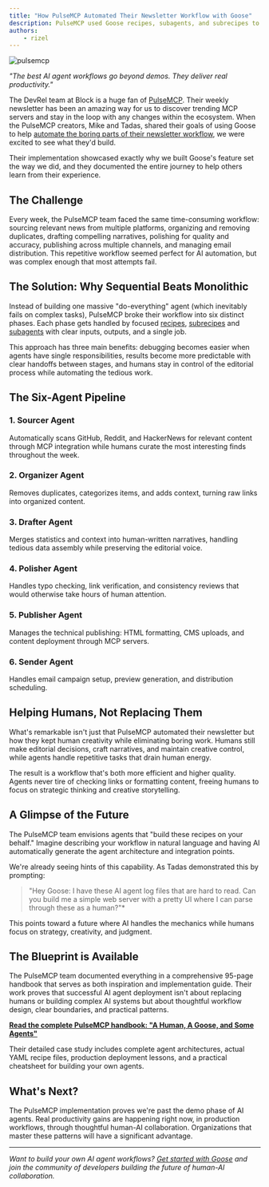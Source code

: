 ```yaml
---
title: "How PulseMCP Automated Their Newsletter Workflow with Goose"
description: PulseMCP used Goose recipes, subagents, and subrecipes to automate the boring parts of their newsletter workflow
authors: 
    - rizel
---
```


![pulsemcp](pulsemcp.png)

*"The best AI agent workflows go beyond demos. They deliver real productivity."*

The DevRel team at Block is a huge fan of [PulseMCP](https://pulsemcp.com). Their weekly newsletter has been an amazing way for us to discover trending MCP servers and stay in the loop with any changes within the ecosystem. When the PulseMCP creators, Mike and Tadas, shared their goals of using Goose to help [automate the boring parts of their newsletter workflow](https://www.pulsemcp.com/building-agents-with-goose), we were excited to see what they'd build.

Their implementation showcased exactly why we built Goose's feature set the way we did, and they documented the entire journey to help others learn from their experience.

<!-- truncate -->

## The Challenge

Every week, the PulseMCP team faced the same time-consuming workflow: sourcing relevant news from multiple platforms, organizing and removing duplicates, drafting compelling narratives, polishing for quality and accuracy, publishing across multiple channels, and managing email distribution. This repetitive workflow seemed perfect for AI automation, but was complex enough that most attempts fail.

## The Solution: Why Sequential Beats Monolithic

Instead of building one massive "do-everything" agent (which inevitably fails on complex tasks), PulseMCP broke their workflow into six distinct phases. Each phase gets handled by focused [recipes](/docs/guides/recipes/session-recipes), [subrecipes](/docs/guides/recipes/subrecipes) and [subagents](/docs/experimental/subagents) with clear inputs, outputs, and a single job.

This approach has three main benefits: debugging becomes easier when agents have single responsibilities, results become more predictable with clear handoffs between stages, and humans stay in control of the editorial process while automating the tedious work.

## The Six-Agent Pipeline

### **1. Sourcer Agent** 
Automatically scans GitHub, Reddit, and HackerNews for relevant content through MCP integration while humans curate the most interesting finds throughout the week.

### **2. Organizer Agent**
Removes duplicates, categorizes items, and adds context, turning raw links into organized content.

### **3. Drafter Agent** 
Merges statistics and context into human-written narratives, handling tedious data assembly while preserving the editorial voice.

### **4. Polisher Agent**
Handles typo checking, link verification, and consistency reviews that would otherwise take hours of human attention.

### **5. Publisher Agent**
Manages the technical publishing: HTML formatting, CMS uploads, and content deployment through MCP servers.

### **6. Sender Agent**
Handles email campaign setup, preview generation, and distribution scheduling.

## Helping Humans, Not Replacing Them

What's remarkable isn't just that PulseMCP automated their newsletter but how they kept human creativity while eliminating boring work. Humans still make editorial decisions, craft narratives, and maintain creative control, while agents handle repetitive tasks that drain human energy.

The result is a workflow that's both more efficient and higher quality. Agents never tire of checking links or formatting content, freeing humans to focus on strategic thinking and creative storytelling.

## A Glimpse of the Future

The PulseMCP team envisions agents that "build these recipes on your behalf." Imagine describing your workflow in natural language and having AI automatically generate the agent architecture and integration points.

We're already seeing hints of this capability. As Tadas demonstrated this by prompting: 

> "Hey Goose: I have these AI agent log files that are hard to read. Can you build me a simple web server with a pretty UI where I can parse through these as a human?"*

This points toward a future where AI handles the mechanics while humans focus on strategy, creativity, and judgment.

## The Blueprint is Available

The PulseMCP team documented everything in a comprehensive 95-page handbook that serves as both inspiration and implementation guide. Their work proves that successful AI agent deployment isn't about replacing humans or building complex AI systems but about thoughtful workflow design, clear boundaries, and practical patterns.

**[Read the complete PulseMCP handbook: "A Human, A Goose, and Some Agents"](https://www.pulsemcp.com/building-agents-with-goose)**

Their detailed case study includes complete agent architectures, actual YAML recipe files, production deployment lessons, and a practical cheatsheet for building your own agents.

## What's Next?

The PulseMCP implementation proves we're past the demo phase of AI agents. Real productivity gains are happening right now, in production workflows, through thoughtful human-AI collaboration. Organizations that master these patterns will have a significant advantage.

---

*Want to build your own AI agent workflows? [Get started with Goose](https://block.github.io/goose/) and join the community of developers building the future of human-AI collaboration.*

<head>
  <meta property="og:title" content="How PulseMCP Automated Their Newsletter Workflow with Goose" />
  <meta property="og:type" content="article" />
  <meta property="og:url" content="https://block.github.io/goose/blog/2025/08/13/pulse-mcp-automates-recipe" />
  <meta property="og:description" content="PulseMCP used Goose recipes, subagents, and subrecipes to automate the boring parts of their newsletter workflow" />
  <meta property="og:image" content="https://block.github.io/goose/assets/images/pulsemcp-65abe93bd65402c122b395ae6bdadf95.png" />
  <meta name="twitter:card" content="summary_large_image" />
  <meta property="twitter:domain" content="block.github.io/goose" />
  <meta name="twitter:title" content="How PulseMCP Automated Their Newsletter Workflow with Goose" />
  <meta name="twitter:description" content="PulseMCP used Goose recipes, subagents, and subrecipes to automate the boring parts of their newsletter workflow" />
  <meta name="twitter:image" content="https://block.github.io/goose/assets/images/pulsemcp-65abe93bd65402c122b395ae6bdadf95.png" />
</head>